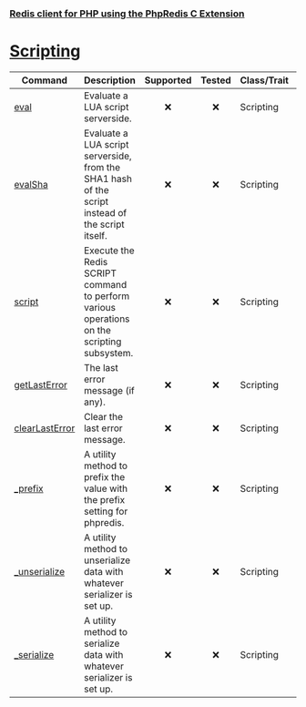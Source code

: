 ### [Redis client for PHP using the PhpRedis C Extension](../README.md)
# [Scripting](docs/scripting.md)

|Command                            |Description                                                                                        |Supported  |Tested     |Class/Trait    |Method         |
|---                                |---                                                                                                |:-:        |:-:        |---            |---            |
|[eval](#eval)                      |Evaluate a LUA script serverside.                                                                  |:x:        |:x:        |Scripting      |eval           |
|[evalSha](#evalSha)                |Evaluate a LUA script serverside, from the SHA1 hash of the script instead of the script itself.   |:x:        |:x:        |Scripting      |evalSha        |
|[script](#script)                  |Execute the Redis SCRIPT command to perform various operations on the scripting subsystem.         |:x:        |:x:        |Scripting      |script         |
|[getLastError](#getLastError)      |The last error message (if any).                                                                   |:x:        |:x:        |Scripting      |getLastError   |
|[clearLastError](#clearLastError)  |Clear the last error message.                                                                      |:x:        |:x:        |Scripting      |clearLastError |
|[\_prefix](#prefix)                |A utility method to prefix the value with the prefix setting for phpredis.                         |:x:        |:x:        |Scripting      |\_prefix       |
|[\_unserialize](#unserialize)      |A utility method to unserialize data with whatever serializer is set up.                           |:x:        |:x:        |Scripting      |\_unserialize  |
|[\_serialize](#serialize)          |A utility method to serialize data with whatever serializer is set up.                             |:x:        |:x:        |Scripting      |\_serialize    |
